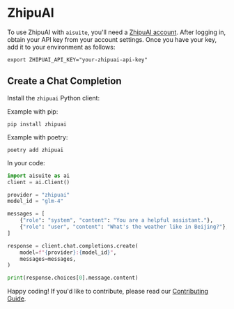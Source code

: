 # ZhipuAI

To use ZhipuAI with `aisuite`, you'll need a [ZhipuAI account](https://open.zhipuai.cn/). After logging in, obtain your API key from your account settings. Once you have your key, add it to your environment as follows:

```shell
export ZHIPUAI_API_KEY="your-zhipuai-api-key"
```

## Create a Chat Completion

Install the `zhipuai` Python client:

Example with pip:
```shell
pip install zhipuai
```

Example with poetry:
```shell
poetry add zhipuai
```

In your code:
```python
import aisuite as ai
client = ai.Client()

provider = "zhipuai"
model_id = "glm-4"

messages = [
    {"role": "system", "content": "You are a helpful assistant."},
    {"role": "user", "content": "What's the weather like in Beijing?"},
]

response = client.chat.completions.create(
    model=f"{provider}:{model_id}",
    messages=messages,
)

print(response.choices[0].message.content)
```

Happy coding! If you'd like to contribute, please read our [Contributing Guide](../CONTRIBUTING.md). 